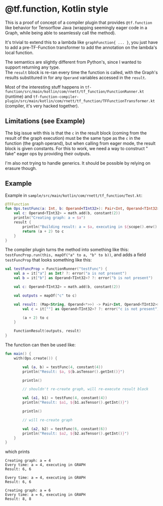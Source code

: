 # @tf.function, Kotlin style

This is a proof of concept of a compiler plugin that provides `@tf.function` like behavior for Tensorflow Java
(wrapping seemingly eager code in a Graph, while being able to seamlessly call the method).

It's trivial to extend this to a lambda like `graphFunction{ ... }`, you just have to add a pre-TF-Function transformer to add the annotation on the
lambda's local function.

The semantics are slightly different from Python's, since I wanted to support returning any type.  
The `result` block is re-ran every time the function is called, with the Graph's results substitured in for any `Operand` variables accessed in
the `result`.

Most of the interesting stuff happens in `tf-function/src/main/kotlin/com/rnett/tf_function/FunctionRunner.kt` (runtime) and
`tf-function-compiler-plugin/src/main/kotlin/com/rnett/tf_function/TFFunctionTransformer.kt` (compiler, it's very hacked together).

## Limitations (see Example)

The big issue with this is that the `c` in the result block (coming from the result of the graph execution) must be the same type as the `c` in the
function (the graph operand), but when calling from eager mode, the result block is given constants. For this to work, we need a way to construct "
fake" eager ops by providing their outputs.

I'm also not trying to handle generics. It should be possible by relying on erasure though.

## Example

Example in `sample/src/main/kotlin/com/rnett/tf_function/Test.kt`:

```kotlin
@TFFunction
fun Ops.testFunc(a: Int, b: Operand<TInt32>): Pair<Int, Operand<TInt32>> {
    val c: Operand<TInt32> = math.add(b, constant(2))
    println("Creating graph: a = $a")
    result {
        println("Building result: a = $a, executing in ${scope().env().environmentType()}")
        return (a + 2) to c
    }
}
```

The compiler plugin turns the method into something like this: `testFuncProp.run(this, mapOf("a" to a, "b" to b))`, and adds a field `testFuncProp`
that looks something like this:

```kotlin
val testFuncProp = FunctionRunner("testFunc") {
    val a = it["a"] as Int? ?: error("a is not present")
    val b = it["b"] as Operand<TInt32>? ?: error("b is not present")

    val c: Operand<TInt32> = math.add(b, constant(2))

    val outputs = mapOf("c" to c)

    val result: (Map<String, Operand<*>>) -> Pair<Int, Operand<TInt32>> = {
        val c = it[""] as Operand<TInt32>? ?: error("c is not present")

        (a + 2) to c
    }

    FunctionResult(outputs, result)
}
```

The function can then be used like:

```kotlin
fun main() {
    with(Ops.create()) {

        val (a, b) = testFunc(4, constant(4))
        println("Result: $a, ${b.asTensor().getInt()}")

        println()

        // shouldn't re-create graph, will re-execute result block

        val (a1, b1) = testFunc(4, constant(4))
        println("Result: $a1, ${b1.asTensor().getInt()}")

        println()

        // will re-create graph

        val (a2, b2) = testFunc(6, constant(6))
        println("Result: $a2, ${b2.asTensor().getInt()}")
    }
}
```

which prints

```
Creating graph: a = 4
Every time: a = 4, executing in GRAPH
Result: 6, 6

Every time: a = 4, executing in GRAPH
Result: 6, 6

Creating graph: a = 6
Every time: a = 6, executing in GRAPH
Result: 8, 8
```